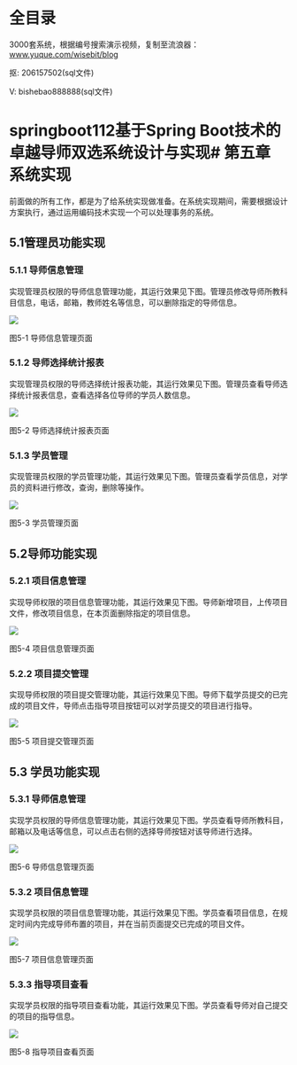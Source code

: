 # 全目录

3000套系统，根据编号搜索演示视频，复制至流浪器：www.yuque.com/wisebit/blog


<p>抠: 206157502(sql文件)</p>
<p>V: bishebao888888(sql文件)</p>


# springboot112基于Spring Boot技术的卓越导师双选系统设计与实现# 第五章 系统实现
前面做的所有工作，都是为了给系统实现做准备。在系统实现期间，需要根据设计方案执行，通过运用编码技术实现一个可以处理事务的系统。
## 5.1管理员功能实现
### 5.1.1 导师信息管理
实现管理员权限的导师信息管理功能，其运行效果见下图。管理员修改导师所教科目信息，电话，邮箱，教师姓名等信息，可以删除指定的导师信息。

![](/md/blog.017.png)

图5-1 导师信息管理页面
### 5.1.2 导师选择统计报表
实现管理员权限的导师选择统计报表功能，其运行效果见下图。管理员查看导师选择统计报表信息，查看选择各位导师的学员人数信息。

![](/md/blog.018.png)

图5-2 导师选择统计报表页面
### 5.1.3 学员管理
实现管理员权限的学员管理功能，其运行效果见下图。管理员查看学员信息，对学员的资料进行修改，查询，删除等操作。

![](/md/blog.019.png)

图5-3 学员管理页面
## 5.2导师功能实现
### 5.2.1 项目信息管理
实现导师权限的项目信息管理功能，其运行效果见下图。导师新增项目，上传项目文件，修改项目信息，在本页面删除指定的项目信息。

![](/md/blog.020.png)

图5-4 项目信息管理页面
### 5.2.2 项目提交管理
实现导师权限的项目提交管理功能，其运行效果见下图。导师下载学员提交的已完成的项目文件，导师点击指导项目按钮可以对学员提交的项目进行指导。

![](/md/blog.021.png)

图5-5 项目提交管理页面
## 5.3 学员功能实现
### 5.3.1 导师信息管理
实现学员权限的导师信息管理功能，其运行效果见下图。学员查看导师所教科目，邮箱以及电话等信息，可以点击右侧的选择导师按钮对该导师进行选择。

![](/md/blog.022.png)

图5-6 导师信息管理页面
### 5.3.2 项目信息管理
实现学员权限的项目信息管理功能，其运行效果见下图。学员查看项目信息，在规定时间内完成导师布置的项目，并在当前页面提交已完成的项目文件。

![](/md/blog.023.png)

图5-7 项目信息管理页面
### 5.3.3 指导项目查看
实现学员权限的指导项目查看功能，其运行效果见下图。学员查看导师对自己提交的项目的指导信息。

![](/md/blog.024.png)

图5-8 指导项目查看页面












